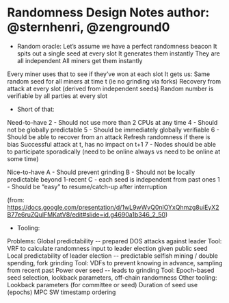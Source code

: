 Randomness Design Notes
author: @sternhenri, @zenground0
===

- Random oracle:
Let’s assume we have a perfect randomness beacon
It spits out a single seed at every slot
It generates them instantly
They are all independent
All miners get them instantly

Every miner uses that to see if they’ve won at each slot
It gets us:
Same random seed for all miners at time t (ie no grinding via forks)
Recovery from attack at every slot (derived from independent seeds)
Random number is verifiable by all parties at every slot

- Short of that:

Need-to-have
2 - Should not use more than 2 CPUs at any time
4 - Should not be globally predictable
5 - Should be immediately globally verifiable
6 - Should be able to recover from an attack
Refresh randomness if there is bias
Successful attack at t, has no impact on t+1
7 - Nodes should be able to participate sporadically (need to be online always vs need to be online at some time)

Nice-to-have
A - Should prevent grinding
B - Should not be locally predictable beyond 1-recent
C - each seed is independent from past ones
1 - Should be “easy” to resume/catch-up after interruption

(from: https://docs.google.com/presentation/d/1wL9wWvQ0nlOYxQhmzg8uiEyX2B77e6ruZQulFMKatV8/edit#slide=id.g4690a1b346_2_50)

- Tooling:

Problems:
Global predictability -- prepared DOS attacks against leader
Tool: VRF to calculate randomness input to leader election given public seed
Local predictability of leader election -- predictable selfish mining / double spending, fork grinding
Tool: VDFs to prevent knowing in advance, sampling from recent past
Power over seed -- leads to grinding
Tool: Epoch-based seed selection, lookback parameters, off-chain randomness
    Other tooling:
Lookback parameters (for committee or seed)
Duration of seed use (epochs)
MPC
SW timestamp ordering
